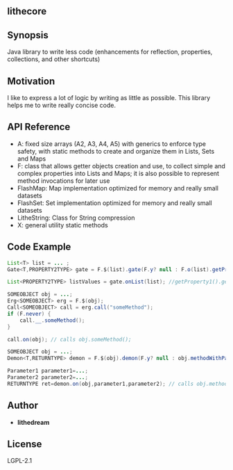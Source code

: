 ## lithecore

## Synopsis

Java library to write less code (enhancements for reflection, properties, collections, and other shortcuts)

## Motivation

I like to express a lot of logic by writing as little as possible. This library helps me to write really concise code.

## API Reference

* A: fixed size arrays (A2, A3, A4, A5) with generics to enforce type safety, with static methods to create and organize them in Lists, Sets and Maps
* F: class that allows getter objects creation and use, to collect simple and complex properties into Lists and Maps; it is also possible to represent method invocations for later use
* FlashMap: Map implementation optimized for memory and really small datasets
* FlashSet: Set implementation optimized for memory and really small datasets
* LitheString: Class for String compression
* X: general utility static methods

## Code Example
```java
List<T> list = ... ;
Gate<T,PROPERTY2TYPE> gate = F.$(list).gate(F.y? null : F.o(list).getProperty1().getProperty2(),"getProperty1().getProperty2()");

List<PROPERTY2TYPE> listValues = gate.onList(list); //getProperty1().getProperty2() is called on every T in list
```

```java
SOMEOBJECT obj = ...;
Erg<SOMEOBJECT> erg = F.$(obj);
Call<SOMEOBJECT> call = erg.call("someMethod");
if (F.never) {
    call.__.someMethod();
}

call.on(obj); // calls obj.someMethod();
```

```java
SOMEOBJECT obj = ...;
Demon<T,RETURNTYPE> demon = F.$(obj).demon(F.y? null : obj.methodWithParams(F.o(Parameter1.class),F.o(Parameter2.class)),"methodWithParams()");

Parameter1 parameter1=...;
Parameter2 parameter2=...;
RETURNTYPE ret=demon.on(obj,parameter1,parameter2); // calls obj.methodWithParams(parameter1,parameter2)
```

## Author

* **lithedream**

## License

LGPL-2.1
